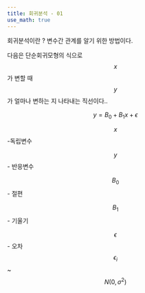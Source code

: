 ```yaml
---
title: 회귀분석 - 01
use_math: true
---
```


회귀분석이란 ?
변수간 관계를 알기 위한 방법이다.

다음은 단순회귀모형의 식으로 $$x$$가 변할 때 $$y$$가 얼마나 변하는 지 나타내는 직선이다..

$$  y = B_0+B_1x + \epsilon $$

$$x$$  -독립변수

$$y$$ - 반응변수

$$B_0$$ - 절편

$$B_1$$ - 기울기

$$\epsilon$$ - 오차 $$\epsilon_i$$ ~ $$N(0,\sigma^2)$$
